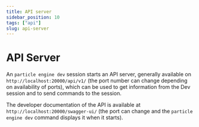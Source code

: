 ```yaml
---
title: API server
sidebar_position: 10
tags: ["api"]
slug: api-server
---
```


# API Server

An `particle engine dev` session starts an API server, generally available on `http://localhost:20000/api/v1/`
(the port number can change depending on availability of ports), 
which can be used to get information from the Dev session and to send commands to the session.

The developer documentation of the API is available at `http://localhost:20000/swagger-ui/`
(the port can change and the `particle engine dev` command displays it when it starts).
